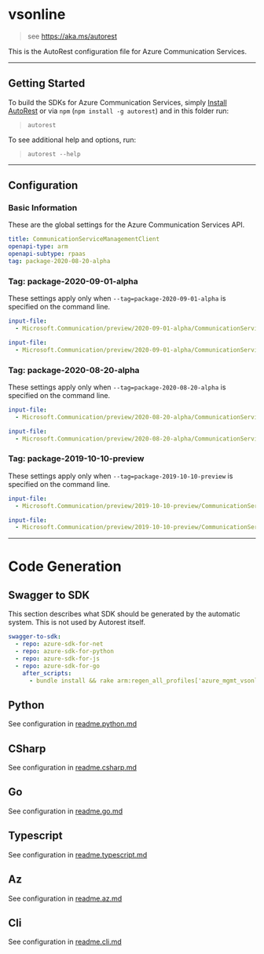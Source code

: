 # vsonline

> see https://aka.ms/autorest

This is the AutoRest configuration file for Azure Communication Services.

---

## Getting Started

To build the SDKs for Azure Communication Services, simply [Install AutoRest](https://aka.ms/autorest/install) or via `npm` (`npm install -g autorest`) and in this folder run:

> `autorest`

To see additional help and options, run:

> `autorest --help`

---

## Configuration

### Basic Information

These are the global settings for the Azure Communication Services API.

```yaml
title: CommunicationServiceManagementClient
openapi-type: arm
openapi-subtype: rpaas
tag: package-2020-08-20-alpha
```

### Tag: package-2020-09-01-alpha

These settings apply only when `--tag=package-2020-09-01-alpha` is specified on the command line.

```yaml $(tag) == 'package-2020-09-01-alpha'
input-file:
  - Microsoft.Communication/preview/2020-09-01-alpha/CommunicationService.json
```

```yaml $(tag) == 'package-2020-09-01-alpha' && $(generate-private)
input-file:
  - Microsoft.Communication/preview/2020-09-01-alpha/CommunicationService-private.json
```

### Tag: package-2020-08-20-alpha

These settings apply only when `--tag=package-2020-08-20-alpha` is specified on the command line.

```yaml $(tag) == 'package-2020-08-20-alpha'
input-file:
  - Microsoft.Communication/preview/2020-08-20-alpha/CommunicationService.json
```

```yaml $(tag) == 'package-2020-08-20-alpha' && $(generate-private)
input-file:
  - Microsoft.Communication/preview/2020-08-20-alpha/CommunicationService-private.json
```

### Tag: package-2019-10-10-preview

These settings apply only when `--tag=package-2019-10-10-preview` is specified on the command line.

```yaml $(tag) == 'package-2019-10-10-preview'
input-file:
  - Microsoft.Communication/preview/2019-10-10-preview/CommunicationService.json
```

```yaml $(tag) == 'package-2019-10-10-preview' && $(generate-private)
input-file:
  - Microsoft.Communication/preview/2019-10-10-preview/CommunicationService-private.json
```

---

# Code Generation

## Swagger to SDK

This section describes what SDK should be generated by the automatic system.
This is not used by Autorest itself.

```yaml $(swagger-to-sdk)
swagger-to-sdk:
  - repo: azure-sdk-for-net
  - repo: azure-sdk-for-python
  - repo: azure-sdk-for-js
  - repo: azure-sdk-for-go
    after_scripts:
      - bundle install && rake arm:regen_all_profiles['azure_mgmt_vsonline']
```

## Python

See configuration in [readme.python.md](./readme.python.md)

## CSharp

See configuration in [readme.csharp.md](./readme.csharp.md)

## Go

See configuration in [readme.go.md](./readme.go.md)

## Typescript

See configuration in [readme.typescript.md](./readme.typescript.md)

## Az

See configuration in [readme.az.md](./readme.az.md)

## Cli

See configuration in [readme.cli.md](./readme.cli.md)
